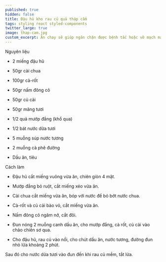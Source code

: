 ```yaml
---
published: true
hidden: false
title: Đậu hủ kho rau củ quả thập cẩm
tags: styling react styled-components
twitter_large: true
image: thap-cam.jpg
custom_excerpt: Ăn chay sẽ giúp ngăn chặn được bệnh tắc hoặc vỡ mạch máu ở người tăng huyết áp, hạn chế tai biến nhồi máu cơ tim.
---
```


Nguyên liệu

+ 2 miếng đậu hũ

+ 50gr cải chua

+ 100gr cà-rốt

+ 50gr nấm đông cô

+ 50gr củ cải

+ 50gr măng tươi

+ 1/2 quả mướp đắng (khổ qua)

+ 1/2 bát nước dừa tươi

+ 5 muỗng súp nước tương

+ 2 muỗng cà phê đường

+ Dầu ăn, tiêu

Cách làm

+ Đậu hũ cắt miếng vuông vừa ăn, chiên giòn 4 mặt.

+ Mướp đắng bỏ ruột, cắt miếng xéo vừa ăn.

+ Cải chua cắt miếng vừa ăn, bóp với nước để bỏ bớt nước chua.

+ Cà-rốt và củ cải bào vỏ, cắt miếng vừa ăn.

+ Nấm đông cô ngâm nở, cắt đôi.

+ Đun nóng 2 muỗng canh dầu ăn, cho mướp đắng, cà rốt, củ cải vào chảo chiên sơ qua.

+ Cho đậu hũ, rau củ vào nồi, cho chút dầu ăn, nước tương, đường đun nhỏ lửa khoảng 2 phút.

Sau đó cho nước dừa tươi vào đun đến khi rau củ mềm, tắt lửa.